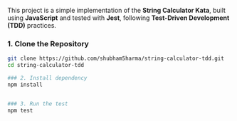 This project is a simple implementation of the **String Calculator Kata**, built using **JavaScript** and tested with **Jest**, following **Test-Driven Development (TDD)** practices.

### 1. Clone the Repository

```bash
git clone https://github.com/shubham5harma/string-calculator-tdd.git
cd string-calculator-tdd

### 2. Install dependency
npm install


### 3. Run the test
npm test